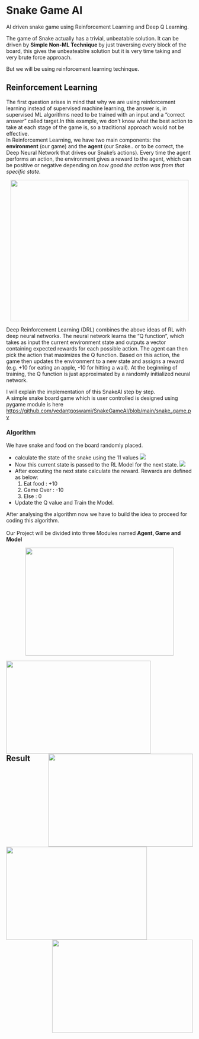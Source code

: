 # Snake Game AI 
AI driven snake game using Reinforcement Learning and Deep Q Learning.<br>

The game of Snake actually has a trivial, unbeatable solution. It can be driven by <b> Simple Non-ML Technique </b>by just traversing every block of the board, this gives the unbeateablre solution but it is very time taking and very brute force approach.<br>

But we will be using reinforcement learning techinque.
## Reinforcement Learning
The first question arises in mind that why we are using reinforcement learning instead of supervised machine learning, the answer is, in supervised ML algorithms need to be trained with an input and a “correct answer” called target.In this example, we don’t know what the best action to take at each stage of the game is, so a traditional approach would not be effective.<br>
In Reinforcement Learning, we have two main components: the <b>environment</b> (our game) and the <b>agent</b> (our Snake.. or to be correct, the Deep Neural Network that drives our Snake’s actions). Every time the agent performs an action, the environment gives a reward to the agent, which can be positive or negative depending on <i>how good the action was from that specific state.</i>
<p align="center">
<img src="https://github.com/vedantgoswami/SnakeGameAI/blob/main/Images/structure.svg" height="380px" width="480px">
  </p>
Deep Reinforcement Learning (DRL) combines the above ideas of RL with deep neural networks. The neural network learns the “Q function”, which takes as input the current environment state and outputs a vector containing expected rewards for each possible action. The agent can then pick the action that maximizes the Q function. Based on this action, the game then updates the environment to a new state and assigns a reward (e.g. +10 for eating an apple, -10 for hitting a wall). At the beginning of training, the Q function is just approximated by a randomly initialized neural network. 

I will explain the implementation of this SnakeAI step by step.<br>
A simple snake board game which is user controlled is designed using pygame module is here https://github.com/vedantgoswami/SnakeGameAI/blob/main/snake_game.py 

### Algorithm
We have snake and food on the board randomly placed.
* calculate the state of the snake using the 11 values 
  <img src="https://github.com/vedantgoswami/SnakeGameAI/blob/main/Images/State.svg">
* Now this current state is passed to the RL Model for the next state.
  <img src="https://github.com/vedantgoswami/SnakeGameAI/blob/main/Images/Model.svg">
* After executing the next state calculate the reward. Rewards are defined as below:
  1. Eat food  :  +10
  2. Game Over :  -10
  3. Else      :    0
* Update the Q value and Train the Model.

After analysing the algorithm now we have to build the idea to proceed for coding this algorithm.<br><br>
Our Project will be divided into three Modules named <b>Agent, Game and Model</b>
  <p align='center'>
    <img src="https://github.com/vedantgoswami/SnakeGameAI/blob/main/Images/agentstate.PNG" width=400px height=290px>
  </p>
  <p>
    <img src="https://github.com/vedantgoswami/SnakeGameAI/blob/main/Images/game.png" width=390px height=250px align='left'>
    <img src="https://github.com/vedantgoswami/SnakeGameAI/blob/main/Images/model.png" width=390px height=250px align='right'>
  </p>

<br><br><br><br><br><br><br><br><br><br><br><br>
<p>
  <h2>Result</h2>
<img src="https://github.com/vedantgoswami/SnakeGameAI/blob/main/Images/new.gif" width=380px height=250px align='left'>
<img src="https://github.com/vedantgoswami/SnakeGameAI/blob/main/Images/Animation.gif" width=380px height=250px align='right'>
<br><br><br><br><br><br><br><br><br><br><br>
<pre>               Initial Epochs                                           After 100th Epochs</pre>
</p>
